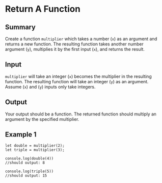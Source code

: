 # Return A Function

## Summary

Create a function `multiplier` which takes a number (`x`) as an argument and returns a new function. The resulting function takes another number argument (`y`), multiplies it by the first input (`x`), and returns the result.

## Input

`multiplier` will take an integer (`x`) becomes the multiplier in the resulting function.
The resulting function will take an integer (`y`) as an argument.
Assume (`x`) and (`y`) inputs only take integers.

## Output

Your output should be a function. The returned function should multiply an argument by the specified multiplier. 

## Example 1

```
let double = multiplier(2);
let triple = multiplier(3);

console.log(double(4))
//should output: 8

console.log(triple(5))
//should output: 15
```